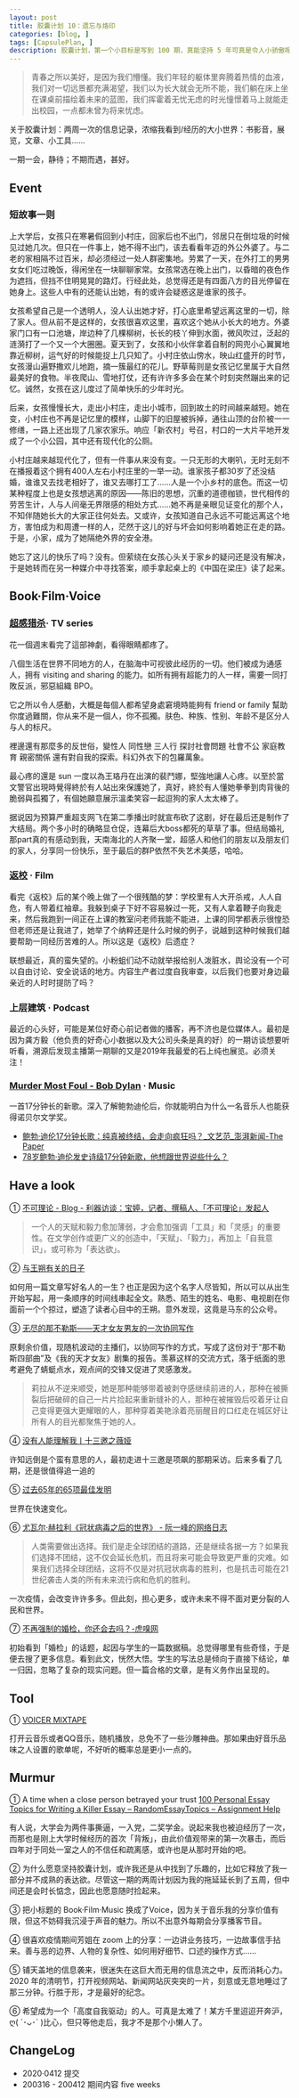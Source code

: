 ```yaml
---
layout: post
title: 胶囊计划 10：遗忘与烙印
categories: [blog, ]
tags: [CapsulePlan, ]
description: 胶囊计划，第一个小目标是写到 100 期，真能坚持 5 年可真是令人小骄傲呢
---
```


> 青春之所以美好，是因为我们懵懂。我们年轻的躯体里奔腾着热情的血液，我们对一切远景都充满渴望，我们以为长大就会无所不能，我们躺在床上坐在课桌前描绘着未来的蓝图，我们挥霍着无忧无虑的时光憧憬着马上就能走出校园，一点都未曾为将来忧虑。

关于胶囊计划：两周一次的信息记录，浓缩我看到/经历的大小世界：书影音，展览，文章、小工具……

一期一会，静待；不期而遇，甚好。

## Event

### 短故事一则

上大学后，女孩只在寒暑假回到小村庄，回家后也不出门，邻居只在倒垃圾的时候见过她几次。但只在一件事上，她不得不出门，该去看看年迈的外公外婆了。与二老的家相隔不过百米，却必须经过一处人群密集地。劳累了一天，在外打工的男男女女们吃过晚饭，得闲坐在一块聊聊家常。女孩常选在晚上出门，以昏暗的夜色作为遮挡，但挡不住明晃晃的路灯。行经此处，总觉得还是有四面八方的目光停留在她身上。这些人中有的还能认出她，有的或许会疑惑这是谁家的孩子。

女孩希望自己是一个透明人，没人认出她才好，打心底里希望远离这里的一切，除了家人。但从前不是这样的，女孩很喜欢这里，喜欢这个她从小长大的地方。外婆家门口有一口池塘，岸边种了几棵柳树，长长的枝丫伸到水面，微风吹过，泛起的涟漪打了一个又一个大圈圈。夏天到了，女孩和小伙伴拿着自制的网兜小心翼翼地靠近柳树，运气好的时候能捉上几只知了。小村庄依山傍水，映山红盛开的时节，女孩漫山遍野撒欢儿地跑，摘一簇最红的花儿。野草莓则是女孩记忆里属于大自然最美好的食物。半夜爬山、雪地打仗，还有许许多多会在某个时刻突然蹦出来的记忆。诚然，女孩在这儿度过了简单快乐的少年时光。

后来，女孩慢慢长大，走出小村庄，走出小城市，回到故土的时间越来越短。她在变，小村庄也不再是记忆里的模样，山脚下的旧屋被拆掉，通往山顶的台阶被一一修缮，一路上还出现了几家农家乐。响应「新农村」号召，村口的一大片平地开发成了一个小公园，其中还有现代化的公厕。

小村庄越来越现代化了，但有一件事从来没有变。一只无形的大喇叭，无时无刻不在播报着这个拥有400人左右小村庄里的一举一动。谁家孩子都30岁了还没结婚，谁谁又去找老相好了，谁又去哪打工了……人是一个小乡村的底色。而这一切某种程度上也是女孩想逃离的原因——陈旧的思想，沉重的道德枷锁，世代相传的劳苦生计，人与人间毫无界限感的相处方式……她不再是亲眼见证变化的那个人，不知伴随她长大的大家正往何处去。又或许，女孩知道自己永远不可能远离这个地方，害怕成为和周遭一样的人，茫然于这儿的好与坏会如何影响着她正在走的路。于是，小家，成为了她隔绝外界的安全港。

她忘了这儿的快乐了吗？没有。但萦绕在女孩心头关于家乡的疑问还是没有解决，于是她转而在另一种媒介中寻找答案，顺手拿起桌上的《中国在梁庄》读了起来。

## Book·Film·Voice

### [超感猎杀](https://movie.douban.com/subject/23011215/)· TV series
 
花一個週末看完了這部神劇，看得眼睛都疼了。

八個生活在世界不同地方的人，在脑海中可视彼此经历的一切。他们被成为通感人，拥有 visiting and sharing 的能力。如所有拥有超能力的人一样，需要一同打敗反派，邪惡組織 BPO。

它之所以令人感動，大概是每個人都希望身處窘境時能夠有 friend or family 幫助你度過難關，你从来不是一個人，你不孤獨。肤色、种族、性别、年龄不是区分人与人的标尺。

裡邊還有那麼多的反世俗，變性人 同性戀 三人行 探討社會問題 社會不公 家庭教育 親密關係 還有對自我的探索。科幻外衣下的包羅萬象。

最心疼的還是 sun 一度以為王珞丹在出演的裴鬥娜，堅強地讓人心疼。以至於當文警官出現時覺得終於有人站出來保護她了，真好，終於有人懂她拳拳到肉背後的脆弱與孤獨了，有個她願意展示溫柔笑容一起逗狗的家人太太棒了。

据说因为预算严重超支网飞在第二季播出时就宣布砍了这剧，好在最后还是制作了大结局。两个多小时的确略显仓促，连幕后大boss都死的草草了事。但结局婚礼那part真的有感动到我，天南海北的人齐聚一堂，超感人和他们的朋友以及朋友们的家人，分享同一份快乐，至于最后的群P依然不失艺术美感，哈哈。

### [返校](https://zh.wikipedia.org/wiki/%E8%BF%94%E6%A0%A1_(%E9%9B%BB%E5%BD%B1)) · Film

看完《返校》后的某个晚上做了一个很残酷的梦：学校里有人大开杀戒，人人自危，有人带着红袖章。我躲到桌子下好不容易躲过一死，又有人拿着鞭子向我走来，然后我跑到一间正在上课的教室问老师我能不能进，上课的同学都表示很惶恐但老师还是让我进了，她举了个纳粹还是什么时候的例子，说越到这种时候我们越要帮助一同经历苦难的人。所以这是《返校》后遗症？

联想最近，真的蛮失望的。小粉蛆们动不动就举报给别人泼脏水，舆论没有一个可以自由讨论、安全说话的地方。内容生产者过度自我审查，以后我们也要对身边最亲近的人时时提防了吗？

### 上层建筑 · Podcast

最近的心头好，可能是某位好奇心前记者做的播客，再不济也是位媒体人。最初是因为龚方毅（他负责的好奇心小数据以及大公司头条是真的好）的一期访谈想要听听看，溯源后发现主播第一期聊的又是2019年我最爱的石上纯也展览。必须关注！

### [Murder Most Foul - Bob Dylan](https://y.qq.com/n/yqq/song/000V2DJS2SABEV.html) · Music

一首17分钟长的新歌。深入了解鲍勃迪伦后，你就能明白为什么一名音乐人也能获得诺贝尔文学奖。

- [鲍勃·迪伦17分钟长歌：纯真被终结，会走向疯狂吗？_文艺范_澎湃新闻-The Paper](https://www.thepaper.cn/newsDetail_forward_6770377)
- [78岁鲍勃·迪伦发史诗级17分钟新歌，他想跟世界说些什么？](https://mp.weixin.qq.com/s/nZhrj3iF3CqwvEL0Lgis8w)

## Have a look

① [不可理论 - Blog - 利器访谈：宝婷，记者、撰稿人、「不可理论」发起人](https://www.bukelilun.com/articles/liqi)

> 一个人的天赋和毅力愈加薄弱，才会愈加强调「工具」和「灵感」的重要性。在文学创作或更广义的创造中，「天赋」、「毅力」，再加上「自我意识」，或可称为「表达欲」。

② [与王朔有关的日子](https://mp.weixin.qq.com/s/BIhNwFJ2qqTmsy5u1fawyQ)

如何用一篇文章写好名人的一生？也正是因为这个名字人尽皆知，所以可以从出生开始写起，用一条顺序的时间线串起全文。熟悉、陌生的姓名、电影、电视剧在你面前一个个掠过，塑造了读者心目中的王朔。意外发现，这竟是马东的公众号。

③ [无尽的那不勒斯——天才女友男友的一次协同写作](https://mp.weixin.qq.com/s/yAFmJAse4o2wz5HcozxSgA)

原剩余价值，现随机波动的主播们，以协同写作的方式，写成了这份对于“那不勒斯四部曲”及《我的天才女友》剧集的报告。羡慕这样的交流方式，落于纸面的思考避免了蜻蜓点水，观点间的交锋又促进了灵感激发。

>莉拉从不逆来顺受，她是那种能够带着被剥夺感继续前进的人，那种在被撕裂后把破碎的自己一片片捡起来重新缝补的人，那种在被摧毁后咬着牙让自己变得更强大更耀眼的人，那种穿着美艳涂着亮丽醒目的口红走在城区好让所有人的目光都聚焦于她的人。

④ [没有人能理解我丨十三邀之薇娅](https://v.qq.com/x/cover/mzc002007eh256q.html?vid=l0936djpqjq)

许知远倒是个蛮有意思的人，最初走进十三邀是项飙的那期采访。后来多看了几期，还是很值得追一追的

⑤ [过去65年的65项最佳发明](https://www.popularmechanics.com/technology/g24668233/best-inventions/)

世界在快速变化。

⑥ [尤瓦尔·赫拉利《冠状病毒之后的世界》 - 阮一峰的网络日志](http://www.ruanyifeng.com/blog/2020/03/the-world-after-coronavirus.html)

>人类需要做出选择。我们是走全球团结的道路，还是继续各据一方？如果我们选择不团结，这不仅会延长危机，而且将来可能会导致更严重的灾难。如果我们选择全球团结，这将不仅是对抗冠状病毒的胜利，也是抗击可能在21世纪袭击人类的所有未来流行病和危机的胜利。

一次疫情，会改变许许多多。但此刻，担心更多，或许未来不得不面对更分裂的人民和世界。

⑦ [不再强制的婚检，你还会去吗？-虎嗅网](https://www.huxiu.com/article/325728.html)

初始看到「婚检」的话题，起因与学生的一篇数据稿。总觉得哪里有些奇怪，于是便去搜了更多信息。看到此文，恍然大悟。学生的写法总是倾向于直接下结论，单一归因，忽略了复杂的现实问题。但一篇合格的文章，是有义务作出呈现的。

## Tool

① [VOICER MIXTAPE](http://www.voicer.me/mixtape)

打开云音乐或者QQ音乐，随机播放，总免不了一些沙雕神曲。那如果由好音乐品味之人设置的歌单呢，不好听的概率总是更小一点的。

## Murmur

① A time when a close person betrayed your trust [100 Personal Essay Topics for Writing a Killer Essay – RandomEssayTopics – Assignment Help](https://randomessaytopics.com/personal/)  

有人说，大学会为两件事撕逼，一入党，二奖学金。说起来我也被迫经历了一次，而那也是刚上大学时候经历的首次「背叛」，由此价值观带来的第一次暴击，而后四年对于同处一室之人的不信任和疏离感，或许也是从那时开始的吧。

② 为什么愿意坚持胶囊计划，或许我还是从中找到了乐趣的，比如它释放了我一部分并不成熟的表达欲。尽管这一期的两周计划因为我的拖延延长到了五周，但中间还是会时长惦念，因此也愿意随时捡起来。

③ 把小标题的 Book·Film·Music 换成了Voice，因为关于音乐我的分享价值有限，但这不妨碍我沉浸于声音的魅力。所以不出意外每期会分享播客节目。

④ 很喜欢疫情期间芳姐在 zoom 上的分享：一边讲业务技巧，一边故事信手拈来。善与恶的边界、人物的复杂性、如何用好细节、口述的操作方式……

⑤ 铺天盖地的信息袭来，很迷失在这巨大而无用的信息流之中，反而消耗心力。2020 年的清明节，打开视频网站、新闻网站灰突突的一片，刻意或无意地睡过了那三分钟。行胜于形，才是最好的纪念。

⑥ 希望成为一个「高度自我驱动」的人。可真是太难了！某方千里迢迢开奔沪，ღ( ´･ᴗ･` )比心，但只等他走后，我才不是那个小懒人了。

## ChangeLog

- 2020·0412 提交
- 200316 - 200412 期间内容 five weeks
